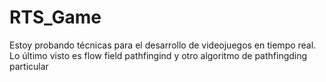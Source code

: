 # RTS_Game
Estoy probando técnicas para el desarrollo de videojuegos en tiempo real. Lo último visto es flow field pathfingind y otro algoritmo de pathfingding particular
